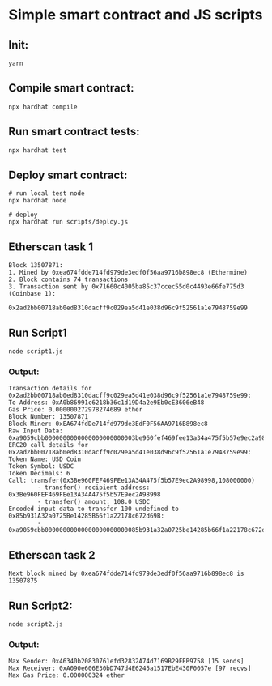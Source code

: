 # Simple smart contract and JS scripts

## Init:
```shell
yarn
```

## Compile smart contract:
```shell
npx hardhat compile
```

## Run smart contract tests:
```shell
npx hardhat test
```

## Deploy smart contract:
```shell
# run local test node
npx hardhat node

# deploy
npx hardhat run scripts/deploy.js
```

## Etherscan task 1
```
Block 13507871:
1. Mined by 0xea674fdde714fd979de3edf0f56aa9716b898ec8 (Ethermine)
2. Block contains 74 transactions
3. Transaction sent by 0x71660c4005ba85c37ccec55d0c4493e66fe775d3 (Coinbase 1):
        0x2ad2bb00718ab0ed8310dacff9c029ea5d41e038d96c9f52561a1e7948759e99 
```

## Run Script1
```shell
node script1.js
```
### Output:
```
Transaction details for 0x2ad2bb00718ab0ed8310dacff9c029ea5d41e038d96c9f52561a1e7948759e99:
To Address: 0xA0b86991c6218b36c1d19D4a2e9Eb0cE3606eB48
Gas Price: 0.000000272978274689 ether
Block Number: 13507871
Block Miner: 0xEA674fdDe714fd979de3EdF0F56AA9716B898ec8
Raw Input Data: 0xa9059cbb0000000000000000000000003be960fef469fee13a34a475f5b57e9ec2a9899800000000000000000000000000000000000000000000000000000000066ff300
ERC20 call details for 0x2ad2bb00718ab0ed8310dacff9c029ea5d41e038d96c9f52561a1e7948759e99:
Token Name: USD Coin
Token Symbol: USDC
Token Decimals: 6
Call: transfer(0x3Be960FEF469FEe13A34A475f5b57E9ec2A98998,108000000)
        - transfer() recipient address: 0x3Be960FEF469FEe13A34A475f5b57E9ec2A98998
        - transfer() amount: 108.0 USDC
Encoded input data to transfer 100 undefined to 0x85b931A32a0725Be14285B66f1a22178c672d69B:
        - 0xa9059cbb00000000000000000000000085b931a32a0725be14285b66f1a22178c672d69b0000000000000000000000000000000000000000000000056bc75e2d63100000
```

## Etherscan task 2
```
Next block mined by 0xea674fdde714fd979de3edf0f56aa9716b898ec8 is 13507875
```

## Run Script2:
```shell
node script2.js
```
### Output:
```
Max Sender: 0x46340b20830761efd32832A74d7169B29FEB9758 [15 sends]
Max Receiver: 0xA090e606E30bD747d4E6245a1517EbE430F0057e [97 recvs]
Max Gas Price: 0.000000324 ether
```
